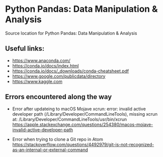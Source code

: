 # Python Pandas: Data Manipulation & Analysis

Source location for Python Pandas: Data Manipulation & Analysis

## Useful links:

- https://www.anaconda.com/
- https://conda.io/docs/index.html
- https://conda.io/docs/_downloads/conda-cheatsheet.pdf
- https://www.google.com/publicdata/directory
- https://www.kaggle.com


## Errors encountered along the way
- Error after updateing to macOS Mojave
xcrun: error: invalid active developer path (/Library/Developer/CommandLineTools),
missing xcrun at: /Library/Developer/CommandLineTools/usr/bin/xcrun
https://apple.stackexchange.com/questions/254380/macos-mojave-invalid-active-developer-path

- Error when trying to clone a Git repo in Atom
https://stackoverflow.com/questions/4492979/git-is-not-recognized-as-an-internal-or-external-command
